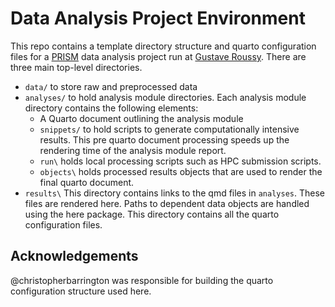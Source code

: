
# Data Analysis Project Environment

This repo contains a template directory structure and quarto configuration files for a [PRISM](https://prism.center/) data analysis project run at [Gustave Roussy](https://www.gustaveroussy.fr/en/institute). There are three main top-level directories.

* `data/` to store raw and preprocessed data
* `analyses/` to hold analysis module directories. Each analysis module directory contains the following elements:
  * A Quarto document outlining the analysis module
  * `snippets/` to hold scripts to generate computationally intensive results. This pre quarto document processing speeds up the rendering time of the analysis module report. 
  * `run\` holds local processing scripts such as HPC submission scripts.
  * `objects\` holds processed results objects that are used to render the final quarto document.
* `results\` This directory contains links to the qmd files in `analyses`. These files are rendered here. Paths to dependent data objects are handled using the here package. This directory contains all the quarto configuration files. 


## Acknowledgements

@christopherbarrington was responsible for building the quarto configuration structure used here.